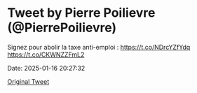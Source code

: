 # Tweet by Pierre Poilievre (@PierrePoilievre)

Signez pour abolir la taxe anti-emploi : https://t.co/NDrcYZfYdq https://t.co/CKWNZZFmL2

Date: 2025-01-16 20:27:32

[Original Tweet](https://x.com/PierrePoilievre/status/1879988882114244929)
